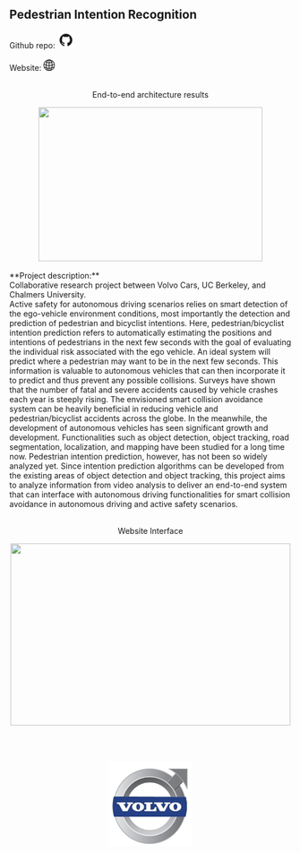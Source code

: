 ## Pedestrian Intention Recognition
Github repo:
<a href='https://github.com/mjpramirez/Volvo-DataX'>
<img src="/images/github.png?raw=true" width="30" height="30">
</a>
<br><br>
Website: 
<a href='https://matthew29tang.github.io/pid-model/#/'>
<img src="/images/weblogo.png?raw=true" width="20" height="20">
</a>
<br><br>
<p align='center'>
End-to-end architecture results
</p>
<p align='center'>
<img src="images/modelC1.gif?raw=true" width="400" height="275"/>
</p>
**Project description:** 
<br>
Collaborative research project between Volvo Cars, UC Berkeley, and Chalmers University.<br>
Active safety for autonomous driving scenarios relies on smart detection of the ego-vehicle environment conditions, most importantly the detection and prediction of pedestrian and bicyclist intentions. Here, pedestrian/bicyclist intention prediction refers to automatically estimating the positions and intentions of pedestrians in the next few seconds with the goal of evaluating the individual risk associated with the ego vehicle. An ideal system will predict where a pedestrian may want to be in the next few seconds. This information is valuable to autonomous vehicles that can then incorporate it to predict and thus prevent any possible collisions. Surveys have shown that the number of fatal and severe accidents caused by vehicle crashes each year is steeply rising. The envisioned smart collision avoidance system can be heavily beneficial in reducing vehicle and pedestrian/bicyclist accidents across the globe. In the meanwhile, the development of autonomous vehicles has seen significant growth and development. Functionalities such as object detection, object tracking, road segmentation, localization, and mapping have been studied for a long time now.  Pedestrian intention prediction, however, has not been so widely analyzed yet. Since intention prediction algorithms can be developed from the existing areas of object detection and object tracking, this project aims to analyze information from video analysis to deliver an end-to-end system that can interface with autonomous driving functionalities for smart collision avoidance in autonomous driving and active safety scenarios.
<br><br>
<p align='center'>
Website Interface
</p>
<p align='center'>
<a href='https://matthew29tang.github.io/pid-model/#/'>
<img src="images/volvo_website.JPG?raw=true" width="500" height="325"/>
</a>
</p>
<br><br>
<p align='center'>
<img src="images/volvo.jpg?raw=true" width="150" height="150"/>
</p>

